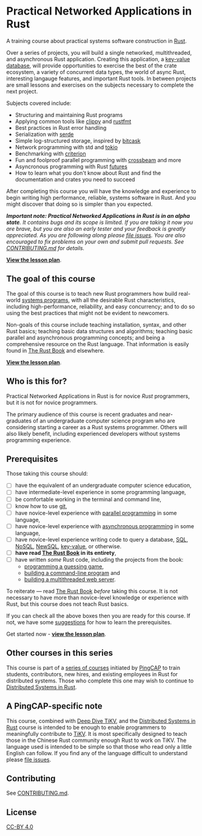 # Practical Networked Applications in Rust

A training course about practical systems software construction in [Rust].

Over a series of projects, you will build a single networked, multithreaded, and
asynchronous Rust application. Creating this application, a [key-value
database][kv], will provide opportunities to exercise the best of the crate
ecosystem, a variety of concurrent data types, the world of async Rust,
interesting langauge features, and important Rust tools. In between projects are
small lessons and exercises on the subjects necessary to complete the next
project.

<!-- TODO make the above sparkle -->
<!-- NOTE: keep the above in sync with lesson-plan.md -->

Subjects covered include:

- Structuring and maintaining Rust programs
- Applying common tools like [clippy] and [rustfmt]
- Best practices in Rust error handling
- Serialization with [serde]
- Simple log-structured storage, inspired by [bitcask]
- Network programming with std and [tokio]
- Benchmarking with [criterion]
- Fun and foolproof parallel programming with [crossbeam] and more
- Asyncronous programming with Rust [futures]
- How to learn what you don't know about Rust and find the documentation and
  crates you need to succeed

After completing this course you will have the knowledge and experience to begin
writing high performance, reliable, systems software in Rust. And you might
discover that doing so is simpler than you expected.

_**Important note: Practical Networked Applications in Rust is in an alpha
state**. It contains bugs and its scope is limited. If you are taking it now you
are brave, but you are also an early tester and your feedback is greatly
appreciated. As you are following along please [file issues]<!-- TODO and
complete the [post-project surveys] -->. You are also encouraged to fix problems
on your own and submit pull requests. See [CONTRIBUTING.md] for details.<!-- See
[the roadmap] for details about future course subject matter.-->_

**[View the lesson plan][plan]**.


## The goal of this course

The goal of this course is to teach new Rust programmers how build real-world
[systems programs][sp], with all the desirable Rust characteristics, including
high-performance, reliability, and easy concurrency; and to do so using the best
practices that might not be evident to newcomers.

Non-goals of this course include teaching installation, syntax, and other Rust
basics; teaching basic data structures and algorithms; teaching basic parallel
and asynchronous programming concepts; and being a comprehensive resource on the
Rust language. That information is easily found in [The Rust Book] and
elsewhere.

**[View the lesson plan][plan]**.


## Who is this for?

Practical Networked Applications in Rust is for novice _Rust_ programmers, but it
is not for novice programmers.

The primary audience of this course is recent graduates and near-graduates of
an undergraduate computer science program who are considering starting a career
as a Rust systems programmer. Others will also likely benefit, including
experienced developers without systems programming experience.


## Prerequisites

Those taking this course should:

- [ ] have the equivalent of an undergraduate computer science education,
- [ ] have intermediate-level experience in some programming language,
- [ ] be comfortable working in the terminal and command line,
- [ ] know how to use [git],
- [ ] have novice-level experience with [parallel programming] in some language,
- [ ] have novice-level experience with [asynchronous programming] in some language,
- [ ] have novice-level experience writing code to query a database, [SQL],
  [NoSQL], [NewSQL], [key-value][kv], or otherwise.
- [ ] **have read [The Rust Book] in its entirety**,
- [ ] have written _some_ Rust code, including the projects from the book:
  - [programming a guessing game],
  - [building a command-line program] and
  - [building a multithreaded web server].

To reiterate &mdash; read [The Rust Book] _before_ taking this course. It is not
necessary to have more than novice-level knowledge or experience with Rust, but
this course does not teach Rust basics.

If you can check all the above boxes then you are ready for this course. If not,
we have some [suggestions][pre] for how to learn the prerequisites.

Get started now - **[view the lesson plan][plan]**.


## Other courses in this series

This course is part of a [series of courses] initiated by [PingCAP] to train
students, contributors, new hires, and existing employees in Rust for
distributed systems. Those who complete this one may wish to continue
to [Distributed Systems in Rust].


## A PingCAP-specific note

This course, combined with [Deep Dive TiKV], and the [Distributed Systems in
Rust] course is intended to be enough to enable programmers to meaningfully
contribute to [TiKV]. It is most specifically designed to teach those in the
Chinese Rust community enough Rust to work on TiKV. The language used is
intended to be simple so that those who read only a little English can follow.
If you find any of the language difficult to understand please [file issues].


## Contributing

See [CONTRIBUTING.md].


## License

[CC-BY 4.0](https://opendefinition.org/licenses/cc-by/)


<!-- links -->

[CONTRIBUTING.md]: CONTRIBUTING.md
[Deep Dive TiKV]: https://tikv.org/deep-dive/
[Distributed Systems in Rust]: https://github.com/pingcap/talent-plan/tree/master/dss
[NewSQL]: https://en.wikipedia.org/wiki/NewSQL
[NoSQL]: https://www.thoughtworks.com/insights/blog/nosql-databases-overview
[PingCAP]: https://pingcap.com/
[SQL]: https://en.wikipedia.org/wiki/SQL
[The Rust Book]: https://doc.rust-lang.org/book/
[The Rust Book]: https://doc.rust-lang.org/stable/book/
[TiKV]: https://github.com/tikv/tikv/
[asynchronous programming]: todo
[bitcask]: https://github.com/basho/bitcask/blob/develop/doc/bitcask-intro.pdf
[building a command-line program]: https://doc.rust-lang.org/stable/book/ch12-00-an-io-project.html
[building a multithreaded web server]: https://doc.rust-lang.org/stable/book/ch20-00-final-project-a-web-server.html
[clippy]: https://github.com/rust-lang/rust-clippy/
[criterion]: https://github.com/bheisler/criterion.rs
[crossbeam]: https://github.com/crossbeam-rs/crossbeam
[file issues]: https://github.com/pingcap/talent-plan/issues/
[futures]: https://docs.rs/futures/0.1.27/futures/
[git]: https://git-scm.com/
[kv]: https://en.wikipedia.org/wiki/Key-value_database
[parallel programming]: todo
[plan]: lesson-plan.md
[post-project surveys]: lesson-plan.md#user-content-making-pna-rust-better
[pre]: prerequisites.md
[programming a guessing game]: https://doc.rust-lang.org/stable/book/ch02-00-guessing-game-tutorial.html
[rustfmt]: https://github.com/rust-lang/rustfmt/
[serde]: https://github.com/serde-rs/serde
[series of courses]: https://github.com/pingcap/talent-plan/
[sp]: https://en.wikipedia.org/wiki/System_programming
[the roadmap]: roadmap.md
[tokio]: https://github.com/tokio-rs/tokio
[Rust]: https://www.rust-lang.org/
